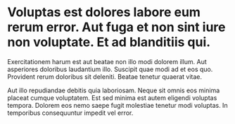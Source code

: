 Voluptas est dolores labore eum rerum error. Aut fuga et non sint iure non voluptate. Et ad blanditiis qui.
===========================================================================================================
 
Exercitationem harum est aut beatae non illo modi dolorem illum. Aut asperiores doloribus laudantium illo. Suscipit quae modi ad et eos quo. Provident rerum doloribus sit deleniti. Beatae tenetur quaerat vitae.
 
Aut illo repudiandae debitis quia laboriosam. Neque sit omnis eos minima placeat cumque voluptatem. Est sed minima est autem eligendi voluptas tempora. Dolorem eos nemo saepe fugit molestiae tenetur modi voluptas. In temporibus consequuntur impedit vel error.

